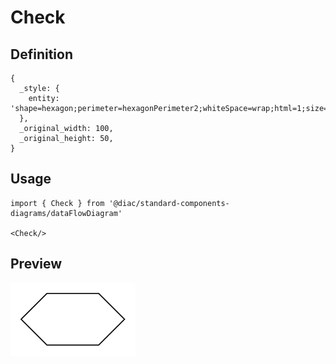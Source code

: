 # Check

## Definition

```
{
  _style: { 
    entity: 'shape=hexagon;perimeter=hexagonPerimeter2;whiteSpace=wrap;html=1;size=0.25',
  },
  _original_width: 100,
  _original_height: 50,
}
```

## Usage

```
import { Check } from '@diac/standard-components-diagrams/dataFlowDiagram'

<Check/>
```

## Preview

<img src="./check.png" width="200"/>
